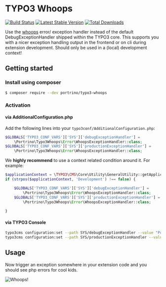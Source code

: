 # TYPO3 Whoops

[![Build Status](https://travis-ci.org/portrino/typo3-whoops.svg?branch=master)](https://travis-ci.org/portrino/typo3-whoops)
[![Latest Stable Version](https://poser.pugx.org/portrino/typo3-whoops/v/stable)](https://packagist.org/packages/portrino/typo3-whoops)
[![Total Downloads](https://poser.pugx.org/portrino/typo3-whoops/downloads)](https://packagist.org/packages/portrino/typo3-whoops)

Use the [whoops](http://filp.github.io/whoops/) error/ exception handler instead of the default DebugExceptionHandler 
shipped within the TYPO3 core. This supports you with a nicer exception handling output in the frontend or on cli during
extension development. Should only be used in a (local) development context!

## Getting started

### Install using composer

```bash
$ composer require --dev portrino/typo3-whoops
```

### Activation

#### via AdditionalConfiguration.php

Add the following lines into your `typo3conf/AdditionalConfiguration.php`:

```php
$GLOBALS['TYPO3_CONF_VARS']['SYS']['debugExceptionHandler'] = 
    \Portrino\Typo3Whoops\Error\WhoopsExceptionHandler::class;
$GLOBALS['TYPO3_CONF_VARS']['SYS']['productionExceptionHandler'] = 
    \Portrino\Typo3Whoops\Error\WhoopsExceptionHandler::class;
``` 

We **highly recommend** to use a context related condition around it. For example:

```php
$applicationContext = \TYPO3\CMS\Core\Utility\GeneralUtility::getApplicationContext()->__toString();
if (strpos($applicationContext, 'Development') !== false) {

    $GLOBALS['TYPO3_CONF_VARS']['SYS']['debugExceptionHandler'] = 
        \Portrino\Typo3Whoops\Error\WhoopsExceptionHandler::class;
    $GLOBALS['TYPO3_CONF_VARS']['SYS']['productionExceptionHandler'] = 
        \Portrino\Typo3Whoops\Error\WhoopsExceptionHandler::class;
        
}
```

#### via TYPO3 Console

```bash
typo3cms configuration:set --path SYS/debugExceptionHandler --value "Portrino\\Typo3Whoops\\Error\\WhoopsExceptionHandler"
typo3cms configuration:set --path SYS/productionExceptionHandler --value "Portrino\\Typo3Whoops\\Error\\WhoopsExceptionHandler"
```

## Usage

Now trigger an exception somewhere in your extension code and you should see php errors for cool kids.

![Whoops!](http://i.imgur.com/0VQpe96.png)
